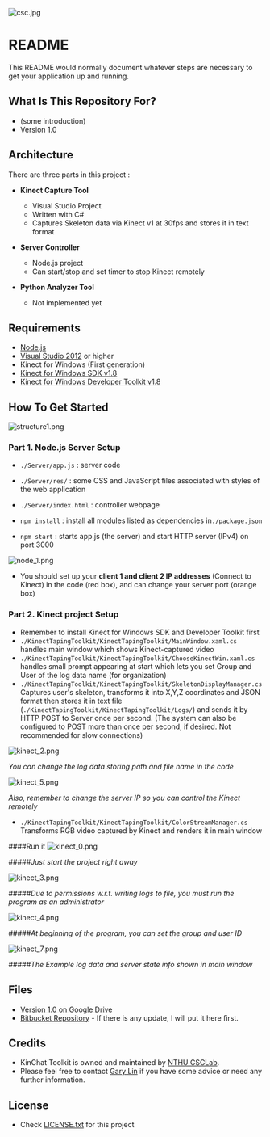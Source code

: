 ![csc.jpg](./image/csc.jpg)
# README #

This README would normally document whatever steps are necessary to get your application up and running.

## What Is This Repository For?

* (some introduction)
* Version 1.0


## Architecture
There are three parts in this project :

* **Kinect Capture Tool**
	- Visual Studio Project
	- Written with C#
	- Captures Skeleton data via Kinect v1 at 30fps and stores it in text format
	
* **Server Controller**
	- Node.js project
	- Can start/stop and set timer to stop Kinect remotely

* **Python Analyzer Tool**
	- Not implemented yet

## Requirements
- [Node.js](https://nodejs.org/en/)
- [Visual Studio 2012](https://www.visualstudio.com) or higher
- Kinect for Windows (First generation)
- [Kinect for Windows SDK v1.8](https://www.microsoft.com/en-us/download/details.aspx?id=40278)
- [Kinect for Windows Developer Toolkit v1.8](https://www.microsoft.com/en-us/download/details.aspx?id=40276)

## How To Get Started
![structure1.png](./image/structure1.png)

### Part 1. Node.js Server Setup
- ```./Server/app.js``` : server code
- ```./Server/res/``` : some CSS and JavaScript files associated with styles of the web application
- ```./Server/index.html``` : controller webpage

- ```npm install``` : install all modules listed as dependencies in```./package.json```
- ```npm start``` : starts app.js (the server) and start HTTP server (IPv4) on port 3000

![node_1.png](./image/node_1.png)

- You should set up your **client 1 and client 2 IP addresses** (Connect to Kinect) in the code (red box), and can change your server port (orange box)

### Part 2. Kinect project Setup
- Remember to install Kinect for Windows SDK and Developer Toolkit first
- ```./KinectTapingToolkit/KinectTapingToolkit/MainWindow.xaml.cs``` handles main window which shows Kinect-captured video
- ```./KinectTapingToolkit/KinectTapingToolkit/ChooseKinectWin.xaml.cs``` handles small prompt appearing at start which lets you set Group and User of the log data name (for organization)
- ```./KinectTapingToolkit/KinectTapingToolkit/SkeletonDisplayManager.cs``` Captures user's skeleton, transforms it into X,Y,Z coordinates and JSON format then stores it in text file (```./KinectTapingToolkit/KinectTapingToolkit/Logs/```) and sends it by HTTP POST to Server once per second. (The system can also be configured to POST more than once per second, if desired. Not recommended for slow connections)

![kinect_2.png](./image/kinect_2.png)

*You can change the log data storing path and file name in the code*

![kinect_5.png](./image/kinect_5.png)

*Also, remember to change the server IP so you can control the Kinect remotely*


- ```./KinectTapingToolkit/KinectTapingToolkit/ColorStreamManager.cs``` Transforms RGB video captured by Kinect and renders it in main window



####Run it
![kinect_0.png](./image/kinect_0.png)

#####*Just start the project right away*

![kinect_3.png](./image/kinect_3.jpg)

#####*Due to permissions w.r.t. writing logs to file, you must run the program as an administrator*

![kinect_4.png](./image/kinect_4.png)

#####*At beginning of the program, you can set the group and user ID*

![kinect_7.png](./image/kinect_7_2.png)

#####*The Example log data and server state info shown in main window*

## Files

- [Version 1.0 on Google Drive](https://drive.google.com/open?id=0B85ZG5LLKQI9V3VaMFRXOGFZUzQ)
- [Bitbucket Repository](https://bitbucket.org/garynil1635/kinect-taping-toolkit/) - If there is any update, I will put it here first.
 
## Credits
- KinChat Toolkit is owned and maintained by [NTHU CSCLab](http://csclab.tw).
- Please feel free to contact [Gary Lin](mailto:gary19930520@gmail.com) if you have some advice or need any further information.

## License
* Check [LICENSE.txt](./LICENSE.txt) for this project
